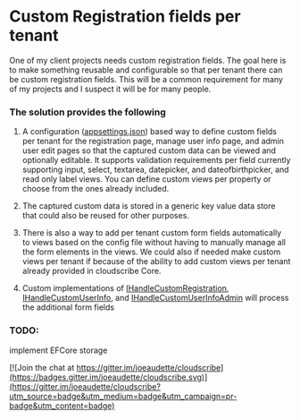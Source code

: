 # Custom Registration fields per tenant

One of my client projects needs custom registration fields. The goal here is to make something reusable and configurable so that per tenant there can be custom registration fields. This will be a common requirement for many of my projects and I suspect it will be for many people.

### The solution provides the following

1. A configuration ([appsettings.json](https://github.com/joeaudette/cloudscribe.Entropy/blob/master/solutions/cloudscribe.CustomRegistration.Kvp/src/WebApp/appsettings.json)) based way to define custom fields per tenant for the registration page, manage user info page, and admin user edit pages so that the captured custom data can be viewed and optionally editable. It supports validation requirements per field currently supporting input, select, textarea, datepicker, and dateofbirthpicker, and read only label views. You can define custom views per property or choose from the ones already included. 

2. The captured custom data is stored in a generic key value data store that could also be reused for other purposes.

3. There is also a way to add per tenant custom form fields automatically to views based on the config file without having to manually manage all the form elements in the views. We could also if needed make custom views per tenant if because of the ability to add custom views per tenant already provided in cloudscribe Core. 

4. Custom implementations of [IHandleCustomRegistration](https://github.com/joeaudette/cloudscribe/blob/master/src/cloudscribe.Core.Web/ExtensionPoints/IHandleCustomRegistration.cs), [IHandleCustomUserInfo](https://github.com/joeaudette/cloudscribe/blob/master/src/cloudscribe.Core.Web/ExtensionPoints/IHandleCustomUserInfo.cs), and [IHandleCustomUserInfoAdmin](https://github.com/joeaudette/cloudscribe/blob/master/src/cloudscribe.Core.Web/ExtensionPoints/IHandleCustomUserInfoAdmin.cs) will process the additional form fields

### TODO:

implement EFCore storage

[![Join the chat at https://gitter.im/joeaudette/cloudscribe](https://badges.gitter.im/joeaudette/cloudscribe.svg)](https://gitter.im/joeaudette/cloudscribe?utm_source=badge&utm_medium=badge&utm_campaign=pr-badge&utm_content=badge)




